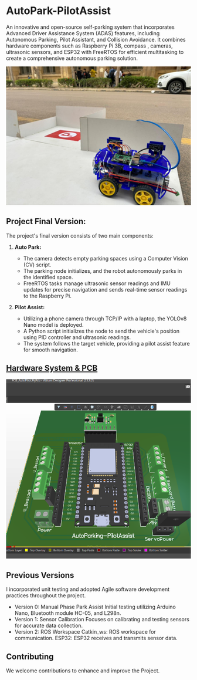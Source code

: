 # AutoPark-PilotAssist

An innovative and open-source self-parking system that incorporates Advanced Driver Assistance System (ADAS) features, including Autonomous Parking, Pilot Assistant, and Collision Avoidance. It combines hardware components such as Raspberry Pi 3B, compass , cameras, ultrasonic sensors, and ESP32 with FreeRTOS for efficient multitasking to create a comprehensive autonomous parking solution.

![p](PerviousVersions/Version_2/P.jpg)

## Project Final Version:
   The project's final version consists of two main components:

   1. **Auto Park:**
      - The camera detects empty parking spaces using a Computer Vision (CV) script.
      - The parking node initializes, and the robot autonomously parks in the identified space.
      - FreeRTOS tasks manage ultrasonic sensor readings and IMU updates for precise navigation and
        sends real-time sensor readings to the Raspberry Pi.

   2. **Pilot Assist:**
      - Utilizing a phone camera through TCP/IP with a laptop, the YOLOv8 Nano model is deployed.
      - A Python script initializes the node to send the vehicle's position using PID controller and ultrasonic readings.
      - The system follows the target vehicle, providing a pilot assist feature for smooth navigation.

## [Hardware System & PCB](PCB/)
![3D](PCB/visuals/3D.png)


## Previous Versions
I incorporated unit testing and adopted Agile software development practices throughout the project.

- Version 0: Manual Phase Park Assist
Initial testing utilizing Arduino Nano, Bluetooth module HC-05, and L298n.
- Version 1: Sensor Calibration
Focuses on calibrating and testing sensors for accurate data collection.
- Version 2: ROS Workspace
Catkin_ws: ROS workspace for communication.
ESP32: ESP32 receives and transmits sensor data.



## Contributing
We welcome contributions to enhance and improve the Project.

